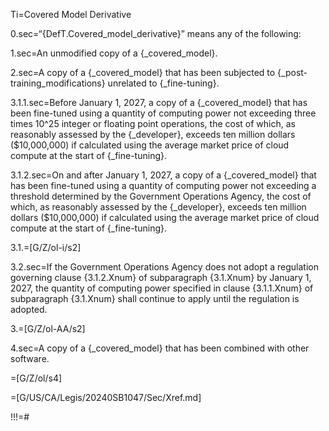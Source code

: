 Ti=Covered Model Derivative

0.sec=“{DefT.Covered_model_derivative}” means any of the following:

1.sec=An unmodified copy of a {_covered_model}.

2.sec=A copy of a {_covered_model} that has been subjected to {_post-training_modifications} unrelated to {_fine-tuning}.

3.1.1.sec=Before January 1, 2027, a copy of a {_covered_model} that has been fine-tuned using a quantity of computing power not exceeding three times 10^25 integer or floating point operations, the cost of which, as reasonably assessed by the {_developer}, exceeds ten million dollars ($10,000,000) if calculated using the average market price of cloud compute at the start of {_fine-tuning}.

3.1.2.sec=On and after January 1, 2027, a copy of a {_covered_model} that has been fine-tuned using a quantity of computing power not exceeding a threshold determined by the Government Operations Agency, the cost of which, as reasonably assessed by the {_developer}, exceeds ten million dollars ($10,000,000) if calculated using the average market price of cloud compute at the start of {_fine-tuning}.

3.1.=[G/Z/ol-i/s2]

3.2.sec=If the Government Operations Agency does not adopt a regulation governing clause {3.1.2.Xnum} of subparagraph {3.1.Xnum} by January 1, 2027, the quantity of computing power specified in clause {3.1.1.Xnum} of subparagraph {3.1.Xnum} shall continue to apply until the regulation is adopted.

3.=[G/Z/ol-AA/s2]

4.sec=A copy of a {_covered_model} that has been combined with other software.

=[G/Z/ol/s4]

=[G/US/CA/Legis/20240SB1047/Sec/Xref.md]

!!!=#
